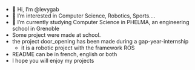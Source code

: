 - 👋 Hi, I’m @levygab
- 👀 I’m interested in Computer Science, Robotics, Sports....
- 🌱 I’m currently studying Computer Science in PHELMA, an engineering school in Grenoble
- Some project were made at school.
- the project door_opening has been made during a gap-year-internship
  - it is a robotic project with the framework ROS   
- README can be in french, english or both
- I hope you will enjoy my projects 

<!---
levygab/levygab is a ✨ special ✨ repository because its `README.md` (this file) appears on your GitHub profile.
You can click the Preview link to take a look at your changes.
--->
